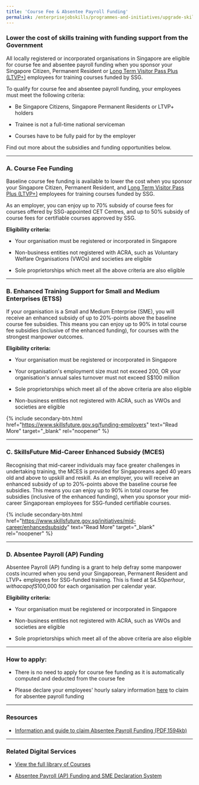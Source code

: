 ```yaml
---
title: 'Course Fee & Absentee Payroll Funding'
permalink: /enterprisejobskills/programmes-and-initiatives/upgrade-skills/course-fee-absentee-payroll-funding/
---
```


### Lower the cost of skills training with funding support from the Government

All locally registered or incorporated organisations in Singapore are eligible for course fee and absentee payroll funding when you sponsor your Singapore Citizen, Permanent Resident or [Long Term Visitor Pass Plus (LTVP+)](www.skillsfuture.gov.sg/docs/default-source/resources/terms-conditions/enterprises-ssg-circular_rpd_2021_2_extension-of-funding-support-to-long-term-visit-pass-plus_ltvp-_holders.pdf) employees for training courses funded by SSG.

To qualify for course fee and absentee payroll funding, your employees must meet the following criteria:

- Be Singapore Citizens, Singapore Permanent Residents or LTVP+ holders 

- Trainee is not a full-time national serviceman

- Courses have to be fully paid for by the employer

Find out more about the subsidies and funding opportunities below.  

---

### A. Course Fee Funding

Baseline course fee funding is available to lower the cost when you sponsor your Singapore Citizen, Permanent Resident, and [Long Term Visitor Pass Plus (LTVP+)](www.skillsfuture.gov.sg/docs/default-source/resources/terms-conditions/enterprises-ssg-circular_rpd_2021_2_extension-of-funding-support-to-long-term-visit-pass-plus_ltvp-_holders.pdf) employees for training courses funded by SSG.

As an employer, you can enjoy up to 70% subsidy of course fees for courses offered by SSG-appointed CET Centres, and up to 50% subsidy of course fees for certifiable courses approved by SSG.

**Eligibility criteria:**

- Your organisation must be registered or incorporated in Singapore

- Non-business entities not registered with ACRA, such as Voluntary Welfare Organisations (VWOs) and societies are eligible

- Sole proprietorships which meet all the above criteria are also eligible

---

### B. Enhanced Training Support for Small and Medium Enterprises (ETSS)

If your organisation is a Small and Medium Enterprise (SME), you will receive an enhanced subsidy of up to 20%-points above the baseline course fee subsidies. This means you can enjoy up to 90% in total course fee subsidies (inclusive of the enhanced funding), for courses with the strongest manpower outcomes.

**Eligibility criteria:**

- Your organisation must be registered or incorporated in Singapore

- Your organisation's employment size must not exceed 200, OR your organisation's annual sales turnover must not exceed S$100 million

- Sole proprietorships which meet all of the above criteria are also eligible

- Non-business entities not registered with ACRA, such as VWOs and societies are eligible

{% include secondary-btn.html href="https://www.skillsfuture.gov.sg/funding-employers" text="Read More" target="_blank" rel="noopener" %}

---

### C. SkillsFuture Mid-Career Enhanced Subsidy (MCES)

Recognising that mid-career individuals may face greater challenges in undertaking training, the MCES is provided for Singaporeans aged 40 years old and above to upskill and reskill. As an employer, you will receive an enhanced subsidy of up to 20%-points above the baseline course fee subsidies. This means you can enjoy up to 90% in total course fee subsidies (inclusive of the enhanced funding), when you sponsor your mid-career Singaporean employees for SSG-funded certifiable courses.

{% include secondary-btn.html href="https://www.skillsfuture.gov.sg/initiatives/mid-career/enhancedsubsidy" text="Read More" target="_blank" rel="noopener" %}

---

### D. Absentee Payroll (AP) Funding

Absentee Payroll (AP) funding is a grant to help defray some manpower costs incurred when you send your Singaporean, Permanent Resident and LTVP+ employees for SSG-funded training. This is fixed at S$4.50 per hour, with a cap of S$100,000 for each organisation per calendar year.

**Eligibility criteria:**

- Your organisation must be registered or incorporated in Singapore

- Non-business entities not registered with ACRA, such as VWOs and societies are eligible

- Sole proprietorships which meet all of the above criteria are also eligible

---

### How to apply:

- There is no need to apply for course fee funding as it is automatically computed and deducted from the course fee

- Please declare your employees' hourly salary information <a href="https://sfec.enterprisejobskills.gov.sg/Callbackhandler/Prelogin.aspx" target="_blank" rel="noopener">here</a> to claim for absentee payroll funding

---

### Resources

- <a href="/images/epjs/programmes-and-initiatives/upgrade-skills/TGS_CM_Absentee_Payroll_Onboarding_Guide_v21.0.pdf" target="_blank" rel="noopener">Information and guide to claim Absentee Payroll Funding (PDF,1594kb)</a>

---

### Related Digital Services

- <a href="https://courses.enterprisejobskills.gov.sg/Course_Internet/" target="_blank" rel="noopener">View the full library of Courses</a>

- <a href="https://sfec.enterprisejobskills.gov.sg/Callbackhandler/Prelogin.aspx" target="_blank" rel="noopener">Absentee Payroll (AP) Funding and SME Declaration System</a>

<script src="/jquery/jquery.min.js"></script>
<script src="/jquery/resize-tables.js"></script>
